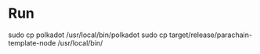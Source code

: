 # Run
 sudo cp polkadot /usr/local/bin/polkadot
 sudo cp target/release/parachain-template-node /usr/local/bin/

